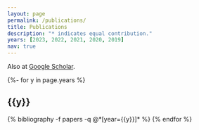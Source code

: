 ```yaml
---
layout: page
permalink: /publications/
title: Publications
description: "* indicates equal contribution."
years: [2023, 2022, 2021, 2020, 2019]
nav: true
---
```

<!-- _pages/publications.md -->
<div class="publications">

Also at <a href="https://scholar.google.com/citations?user=YZnEeJUAAAAJ"> Google Scholar</a>.

{%- for y in page.years %}
  <h2 class="year">{{y}}</h2>
  {% bibliography -f papers -q @*[year={{y}}]* %}
{% endfor %}

</div>
